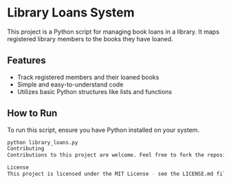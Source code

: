 # Library Loans System

This project is a Python script for managing book loans in a library. It maps registered library members to the books they have loaned.

## Features

- Track registered members and their loaned books
- Simple and easy-to-understand code
- Utilizes basic Python structures like lists and functions

## How to Run

To run this script, ensure you have Python installed on your system.

```bash
python library_loans.py
Contributing
Contributions to this project are welcome. Feel free to fork the repository and submit pull requests.

License
This project is licensed under the MIT License - see the LICENSE.md file for details